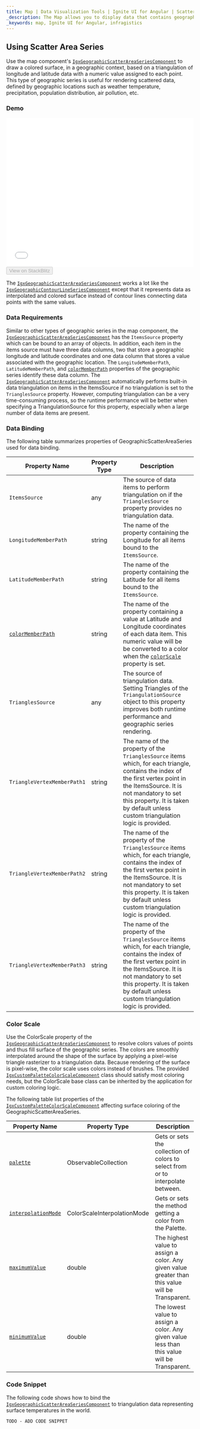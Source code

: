 ```yaml
---
title: Map | Data Visualization Tools | Ignite UI for Angular | Scatter Area Series | Infragistics
_description: The Map allows you to display data that contains geographic locations from view models or geo-spatial data loaded from shape files on geographic imagery maps.View the demo, dependencies, usage and toolbar for more information.
_keywords: map, Ignite UI for Angular, infragistics
---
```


## Using Scatter Area Series

Use the map component's [`IgxGeographicScatterAreaSeriesComponent`](map_geographic_scatter_area_series.md) to draw a colored surface, in a geographic context, based on a triangulation of longitude and latitude data with a numeric value assigned to each point. This type of geographic series is useful for rendering scattered data, defined by geographic locations such as weather temperature, precipitation, population distribution, air pollution, etc.

### Demo

<div class="sample-container loading" style="height: 400px">
    <iframe id="geo-map-type-scatter-area-series-iframe" src='{environment:demosBaseUrl}/maps/geo-map-type-scatter-area-series' width="100%" height="100%" seamless frameBorder="0" onload="onXPlatSampleIframeContentLoaded(this);"></iframe>
</div>
<div>
    <button data-localize="stackblitz" disabled class="stackblitz-btn"   data-iframe-id="geo-map-type-scatter-area-series-iframe" data-demos-base-url="{environment:demosBaseUrl}">View on StackBlitz
    </button>
</div>

<div class="divider--half"></div>

The [`IgxGeographicScatterAreaSeriesComponent`](map_geographic_scatter_area_series.md) works a lot like the [`IgxGeographicContourLineSeriesComponent`](map_geographic_scatter_area_series.md) except that it represents data as interpolated and colored surface instead of contour lines connecting data points with the same values.

### Data Requirements

Similar to other types of geographic series in the map component, the [`IgxGeographicScatterAreaSeriesComponent`](map_geographic_scatter_area_series.md) has the `ItemsSource` property which can be bound to an array of objects. In addition, each item in the items source must have three data columns, two that store a geographic longitude and latitude coordinates and one data column that stores a value associated with the geographic location. The `LongitudeMemberPath`, `LatitudeMemberPath`, and [`colorMemberPath`](map_geographic_scatter_area_series.md) properties of the geographic series identify these data column.
The [`IgxGeographicScatterAreaSeriesComponent`](map_geographic_scatter_area_series.md) automatically performs built-in data triangulation on items in the ItemsSource if no triangulation is set to the `TrianglesSource` property. However, computing triangulation can be a very time-consuming process, so the runtime performance will be better when specifying a TriangulationSource for this property, especially when a large number of data items are present.

### Data Binding

The following table summarizes properties of GeographicScatterAreaSeries used for data binding.

| Property Name                                                                                                             | Property Type | Description                                                                                                                                                                                                                                                                                       |
| ------------------------------------------------------------------------------------------------------------------------- | ------------- | ------------------------------------------------------------------------------------------------------------------------------------------------------------------------------------------------------------------------------------------------------------------------------------------------- |
| `ItemsSource`                                                                                                             | any           | The source of data items to perform triangulation on if the `TrianglesSource` property provides no triangulation data.                                                                                                                                                                            |
| `LongitudeMemberPath`                                                                                                     | string        | The name of the property containing the Longitude for all items bound to the `ItemsSource`.                                                                                                                                                                                                       |
| `LatitudeMemberPath`                                                                                                      | string        | The name of the property containing the Latitude for all items bound to the `ItemsSource`.                                                                                                                                                                                                        |
| [`colorMemberPath`](map_geographic_scatter_area_series.md) | string        | The name of the property containing a value at Latitude and Longitude coordinates of each data item. This numeric value will be be converted to a color when the [`colorScale`](map_geographic_scatter_area_series.md) property is set. |
| `TrianglesSource`                                                                                                         | any           | The source of triangulation data. Setting Triangles of the `TriangulationSource` object to this property improves both runtime performance and geographic series rendering.                                                                                                                       |
| `TriangleVertexMemberPath1`                                                                                               | string        | The name of the property of the `TrianglesSource` items which, for each triangle, contains the index of the first vertex point in the ItemsSource. It is not mandatory to set this property. It is taken by default unless custom triangulation logic is provided.                                |
| `TriangleVertexMemberPath2`                                                                                               | string        | The name of the property of the `TrianglesSource` items which, for each triangle, contains the index of the first vertex point in the ItemsSource. It is not mandatory to set this property. It is taken by default unless custom triangulation logic is provided.                                |
| `TriangleVertexMemberPath3`                                                                                               | string        | The name of the property of the `TrianglesSource` items which, for each triangle, contains the index of the first vertex point in the ItemsSource. It is not mandatory to set this property. It is taken by default unless custom triangulation logic is provided.                                |

### Color Scale

Use the ColorScale property of the [`IgxGeographicScatterAreaSeriesComponent`](map_geographic_scatter_area_series.md) to resolve colors values of points and thus fill surface of the geographic series. The colors are smoothly interpolated around the shape of the surface by applying a pixel-wise triangle rasterizer to a triangulation data. Because rendering of the surface is pixel-wise, the color scale uses colors instead of brushes.
The provided [`IgxCustomPaletteColorScaleComponent`](map_geographic_scatter_area_series.md) class should satisfy most coloring needs, but the ColorScale base class can be inherited by the application for custom coloring logic.

The following table list properties of the [`IgxCustomPaletteColorScaleComponent`](map_geographic_scatter_area_series.md) affecting surface coloring of the GeographicScatterAreaSeries.

| Property Name                                                                                                             | Property Type               | Description                                                                                       |
| ------------------------------------------------------------------------------------------------------------------------- | --------------------------- | ------------------------------------------------------------------------------------------------- |
| [`palette`](map_geographic_scatter_area_series.md)                     | ObservableCollection<Color> | Gets or sets the collection of colors to select from or to interpolate between.                   |
| [`interpolationMode`](map_geographic_scatter_area_series.md) | ColorScaleInterpolationMode | Gets or sets the method getting a color from the Palette.                                         |
| [`maximumValue`](map_geographic_scatter_area_series.md)           | double                      | The highest value to assign a color. Any given value greater than this value will be Transparent. |
| [`minimumValue`](map_geographic_scatter_area_series.md)           | double                      | The lowest value to assign a color. Any given value less than this value will be Transparent.     |

### Code Snippet

The following code shows how to bind the [`IgxGeographicScatterAreaSeriesComponent`](map_geographic_scatter_area_series.md) to triangulation data representing surface temperatures in the world.

<!-- Angular -->

```html
TODO - ADD CODE SNIPPET
```
